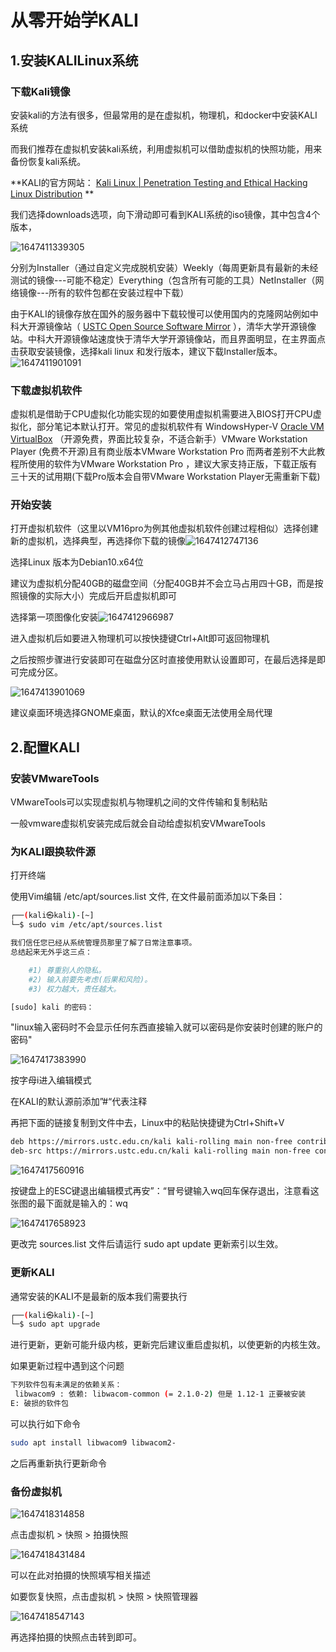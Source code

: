 # 从零开始学KALI

## 1.安装KALILinux系统

### 下载Kali镜像

安装kali的方法有很多，但最常用的是在虚拟机，物理机，和docker中安装KALI系统

而我们推荐在虚拟机安装kali系统，利用虚拟机可以借助虚拟机的快照功能，用来备份恢复kali系统。

**KALI的官方网站： [Kali Linux | Penetration Testing and Ethical Hacking Linux Distribution](https://www.kali.org/) **

我们选择downloads选项，向下滑动即可看到KALI系统的iso镜像，其中包含4个版本，

![1647411339305](C:\Users\hac\AppData\Roaming\Typora\typora-user-images\1647411339305.png)

分别为Installer（通过自定义完成脱机安装）Weekly（每周更新具有最新的未经测试的镜像---可能不稳定）Everything（包含所有可能的工具）NetInstaller（网络镜像---所有的软件包都在安装过程中下载）

由于KALI的镜像存放在国外的服务器中下载较慢可以使用国内的克隆网站例如中科大开源镜像站（ [USTC Open Source Software Mirror](https://mirrors.ustc.edu.cn/) ），清华大学开源镜像站。中科大开源镜像站速度快于清华大学开源镜像站，而且界面明显，在主界面点击获取安装镜像，选择kali linux 和发行版本，建议下载Installer版本。![1647411901091](C:\Users\hac\AppData\Roaming\Typora\typora-user-images\1647411901091.png)

### 下载虚拟机软件

虚拟机是借助于CPU虚拟化功能实现的如要使用虚拟机需要进入BIOS打开CPU虚拟化，部分笔记本默认打开。常见的虚拟机软件有 WindowsHyper-V  [Oracle VM VirtualBox](https://www.virtualbox.org/) （开源免费，界面比较复杂，不适合新手）VMware Workstation Player (免费不开源)且有商业版本VMware Workstation Pro 而两者差别不大此教程所使用的软件为VMware Workstation Pro ，建议大家支持正版，下载正版有三十天的试用期(下载Pro版本会自带VMware Workstation Player无需重新下载)

### 开始安装

打开虚拟机软件（这里以VM16pro为例其他虚拟机软件创建过程相似）选择创建新的虚拟机，选择典型，再选择你下载的镜像![1647412747136](C:\Users\hac\AppData\Roaming\Typora\typora-user-images\1647412747136.png)

选择Linux 版本为Debian10.x64位

建议为虚拟机分配40GB的磁盘空间（分配40GB并不会立马占用四十GB，而是按照镜像的实际大小）完成后开启虚拟机即可

选择第一项图像化安装![1647412966987](C:\Users\hac\AppData\Roaming\Typora\typora-user-images\1647412966987.png)

进入虚拟机后如要进入物理机可以按快捷键Ctrl+Alt即可返回物理机

之后按照步骤进行安装即可在磁盘分区时直接使用默认设置即可，在最后选择是即可完成分区。

![1647413901069](C:\Users\hac\AppData\Roaming\Typora\typora-user-images\1647413901069.png)

建议桌面环境选择GNOME桌面，默认的Xfce桌面无法使用全局代理

## 2.配置KALI

### 安装VMwareTools

VMwareTools可以实现虚拟机与物理机之间的文件传输和复制粘贴

一般vmware虚拟机安装完成后就会自动给虚拟机安VMwareTools

### 为KALI跟换软件源

打开终端

使用Vim编辑 /etc/apt/sources.list 文件, 在文件最前面添加以下条目：

```bash
┌──(kali㉿kali)-[~]
└─$ sudo vim /etc/apt/sources.list

我们信任您已经从系统管理员那里了解了日常注意事项。
总结起来无外乎这三点：

    #1) 尊重别人的隐私。
    #2) 输入前要先考虑(后果和风险)。
    #3) 权力越大，责任越大。

[sudo] kali 的密码：

```

"linux输入密码时不会显示任何东西直接输入就可以密码是你安装时创建的账户的密码"

![1647417383990](C:\Users\hac\AppData\Roaming\Typora\typora-user-images\1647417383990.png)

按字母i进入编辑模式

在KALI的默认源前添加”#“代表注释

再把下面的链接复制到文件中去，Linux中的粘贴快捷键为Ctrl+Shift+V

```bash
deb https://mirrors.ustc.edu.cn/kali kali-rolling main non-free contrib
deb-src https://mirrors.ustc.edu.cn/kali kali-rolling main non-free contrib
```

![1647417560916](C:\Users\hac\AppData\Roaming\Typora\typora-user-images\1647417560916.png)

按键盘上的ESC键退出编辑模式再安”：“冒号键输入wq回车保存退出，注意看这张图的最下面就是输入的：wq

![1647417658923](C:\Users\hac\AppData\Roaming\Typora\typora-user-images\1647417658923.png)



更改完 sources.list 文件后请运行 sudo apt update 更新索引以生效。

### 更新KALI

通常安装的KALI不是最新的版本我们需要执行

```bash
┌──(kali㉿kali)-[~]
└─$ sudo apt upgrade 

```

进行更新，更新可能升级内核，更新完后建议重启虚拟机，以使更新的内核生效。

如果更新过程中遇到这个问题

```bash
下列软件包有未满足的依赖关系：
 libwacom9 : 依赖: libwacom-common (= 2.1.0-2) 但是 1.12-1 正要被安装
E: 破损的软件包

```

可以执行如下命令

```bash
sudo apt install libwacom9 libwacom2-
```

之后再重新执行更新命令

### 备份虚拟机

![1647418314858](C:\Users\hac\AppData\Roaming\Typora\typora-user-images\1647418314858.png)

点击虚拟机 > 快照 > 拍摄快照

![1647418431484](C:\Users\hac\AppData\Roaming\Typora\typora-user-images\1647418431484.png)

可以在此对拍摄的快照填写相关描述

如要恢复快照，点击虚拟机 > 快照 > 快照管理器

![1647418547143](C:\Users\hac\AppData\Roaming\Typora\typora-user-images\1647418547143.png)

再选择拍摄的快照点击转到即可。